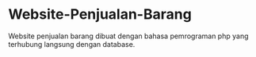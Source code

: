 # Website-Penjualan-Barang
Website penjualan barang dibuat dengan bahasa pemrograman php yang terhubung langsung dengan database.
